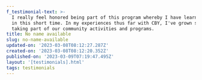 ```yaml
---
f_testimonial-text: >-
  I really feel honored being part of this program whereby I have learnt so much
  in this short time. In my experiences thus far with CBY, I've grown so much in
  taking part of our community activities and programs.
title: No name available
slug: no-name-available
updated-on: '2023-03-08T08:12:27.287Z'
created-on: '2023-03-08T08:12:20.352Z'
published-on: '2023-03-09T07:19:47.495Z'
layout: '[testimonials].html'
tags: testimonials
---
```



